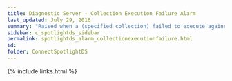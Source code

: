 ```yaml
---
title: ﻿Diagnostic Server - Collection Execution Failure Alarm
last_updated: July 29, 2016
summary: "Raised when a (specified collection) failed to execute against the server."
sidebar: c_spotlightds_sidebar
permalink: spotlightds_alarm_collectionexecutionfailure.html
id:
folder: ConnectSpotlightDS
---
```


{% include links.html %}
